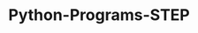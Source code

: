 # Python-Programs-STEP
      
  
           
              
           
               
                    
            
  
